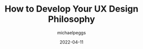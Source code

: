 ---
author: michaelpeggs
date: 2022-04-11
draft: true
publisher: uxmatters
tags:
  - user-experience
  - design
  - meta
target_url: https://www.uxmatters.com/mt/archives/2022/04/how-to-develop-your-ux-design-philosophy.php
title: How to Develop Your UX Design Philosophy
---